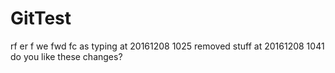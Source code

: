 # GitTest
rf er
f we
fwd
fc as
typing at 20161208 1025
removed stuff at 20161208 1041
do  you like these changes?
